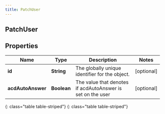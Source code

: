 ```yaml
---
title: PatchUser
---
```

## PatchUser


## Properties

| Name | Type | Description | Notes |
| ------------ | ------------- | ------------- | ------------- |
| **id** | **String** | The globally unique identifier for the object. |  [optional] |
| **acdAutoAnswer** | **Boolean** | The value that denotes if acdAutoAnswer is set on the user |  [optional] |
{: class="table table-striped"}
{: class="table table-striped"}


